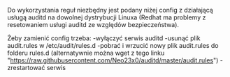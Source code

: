 Do wykorzystania reguł niezbędny jest podany niżej config z działającą usługą auditd na dowolnej dystrybucji Linuxa (Redhat ma problemy z resetowaniem usługi auditd ze względów bezpieczeństwa).

Żeby zamienić config trzeba:
-wyłączyć serwis auditd
-usunąć plik audit.rules w /etc/audit/rules.d
-pobrać i wrzucić nowy plik audit.rules do folderu rules.d (alternatywnie można wget z tego linku "https://raw.githubusercontent.com/Neo23x0/auditd/master/audit.rules")
-zrestartować serwis
